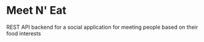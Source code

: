 # Meet N' Eat
REST API backend for a social application for meeting people based on their food interests